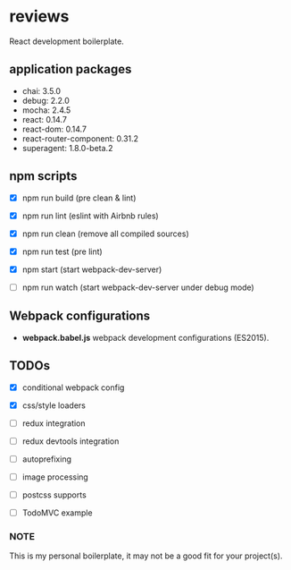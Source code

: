 # reviews

React development boilerplate.


## application packages

- chai: 3.5.0
- debug: 2.2.0
- mocha: 2.4.5
- react: 0.14.7
- react-dom: 0.14.7
- react-router-component: 0.31.2
- superagent: 1.8.0-beta.2


## npm scripts

- [X] npm run build (pre clean & lint)
- [X] npm run lint (eslint with Airbnb rules)
- [X] npm run clean (remove all compiled sources)
- [X] npm run test (pre lint)
- [X] npm start (start webpack-dev-server)
- [ ] npm run watch (start webpack-dev-server under debug mode)


## Webpack configurations

- **webpack.babel.js** webpack development configurations (ES2015).


## TODOs

- [X] conditional webpack config
- [X] css/style loaders
- [ ] redux integration
- [ ] redux devtools integration
- [ ] autoprefixing
- [ ] image processing
- [ ] postcss supports
- [ ] TodoMVC example


### NOTE

This is my personal boilerplate, it may not be a good fit for your project(s).
